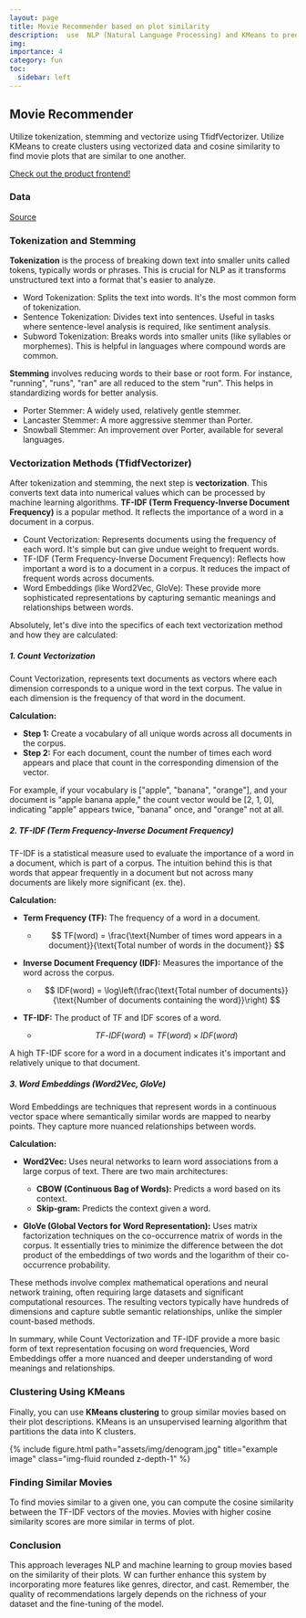 ```yaml
---
layout: page
title: Movie Recommender based on plot similarity
description:  use  NLP (Natural Language Processing) and KMeans to predict the similarity between movies based on the plot from IMDB and Wikipedia
img:
importance: 4
category: fun
toc:
  sidebar: left
---
```


## Movie Recommender

Utilize tokenization, stemming and vectorize using TfidfVectorizer. Utilize KMeans to create clusters using vectorized data and cosine similarity to find movie plots that are similar to one another.

[Check out the product frontend!](https://movie-recommender-v0wd.onrender.com/)

### Data

[Source](https://www.kaggle.com/datasets/devendra45/movies-similarity)

### Tokenization and Stemming

**Tokenization** is the process of breaking down text into smaller units called tokens, typically words or phrases. This is crucial for NLP as it transforms unstructured text into a format that's easier to analyze.
- Word Tokenization: Splits the text into words. It's the most common form of tokenization.
- Sentence Tokenization: Divides text into sentences. Useful in tasks where sentence-level analysis is required, like sentiment analysis.
- Subword Tokenization: Breaks words into smaller units (like syllables or morphemes). This is helpful in languages where compound words are common.

**Stemming** involves reducing words to their base or root form. For instance, "running", "runs", "ran" are all reduced to the stem "run". This helps in standardizing words for better analysis.
- Porter Stemmer: A widely used, relatively gentle stemmer.
- Lancaster Stemmer: A more aggressive stemmer than Porter.
- Snowball Stemmer: An improvement over Porter, available for several languages.

### Vectorization Methods (TfidfVectorizer)

After tokenization and stemming, the next step is **vectorization**. This converts text data into numerical values which can be processed by machine learning algorithms. **TF-IDF (Term Frequency-Inverse Document Frequency)** is a popular method. It reflects the importance of a word in a document in a corpus.

- Count Vectorization: Represents documents using the frequency of each word. It's simple but can give undue weight to frequent words.
- TF-IDF (Term Frequency-Inverse Document Frequency): Reflects how important a word is to a document in a corpus. It reduces the impact of frequent words across documents.
- Word Embeddings (like Word2Vec, GloVe): These provide more sophisticated representations by capturing semantic meanings and relationships between words.

Absolutely, let's dive into the specifics of each text vectorization method and how they are calculated:

##### 1. Count Vectorization

Count Vectorization, represents text documents as vectors where each dimension corresponds to a unique word in the text corpus. The value in each dimension is the frequency of that word in the document.

**Calculation:**
- **Step 1:** Create a vocabulary of all unique words across all documents in the corpus.
- **Step 2:** For each document, count the number of times each word appears and place that count in the corresponding dimension of the vector.

For example, if your vocabulary is ["apple", "banana", "orange"], and your document is "apple banana apple," the count vector would be [2, 1, 0], indicating "apple" appears twice, "banana" once, and "orange" not at all.

##### 2. TF-IDF (Term Frequency-Inverse Document Frequency)

TF-IDF is a statistical measure used to evaluate the importance of a word in a document, which is part of a corpus. The intuition behind this is that words that appear frequently in a document but not across many documents are likely more significant (ex. the).

**Calculation:**
- **Term Frequency (TF):** The frequency of a word in a document.
  - $$ TF(word) = \frac{\text{Number of times word appears in a document}}{\text{Total number of words in the document}} $$

- **Inverse Document Frequency (IDF):** Measures the importance of the word across the corpus.
  - $$ IDF(word) = \log\left(\frac{\text{Total number of documents}}{\text{Number of documents containing the word}}\right) $$

- **TF-IDF:** The product of TF and IDF scores of a word.
  - $$ TF\text{-}IDF(word) = TF(word) \times IDF(word) $$

A high TF-IDF score for a word in a document indicates it's important and relatively unique to that document.

##### 3. Word Embeddings (Word2Vec, GloVe)

Word Embeddings are techniques that represent words in a continuous vector space where semantically similar words are mapped to nearby points. They capture more nuanced relationships between words.

**Calculation:**
- **Word2Vec:** Uses neural networks to learn word associations from a large corpus of text. There are two main architectures:
  - **CBOW (Continuous Bag of Words):** Predicts a word based on its context.
  - **Skip-gram:** Predicts the context given a word.

- **GloVe (Global Vectors for Word Representation):** Uses matrix factorization techniques on the co-occurrence matrix of words in the corpus. It essentially tries to minimize the difference between the dot product of the embeddings of two words and the logarithm of their co-occurrence probability.

These methods involve complex mathematical operations and neural network training, often requiring large datasets and significant computational resources. The resulting vectors typically have hundreds of dimensions and capture subtle semantic relationships, unlike the simpler count-based methods.

In summary, while Count Vectorization and TF-IDF provide a more basic form of text representation focusing on word frequencies, Word Embeddings offer a more nuanced and deeper understanding of word meanings and relationships.

### Clustering Using KMeans

Finally, you can use **KMeans clustering** to group similar movies based on their plot descriptions. KMeans is an unsupervised learning algorithm that partitions the data into K clusters.

<div class="col-sm mt-3 mt-md-0" >
    {% include figure.html path="assets/img/denogram.jpg" title="example image" class="img-fluid rounded z-depth-1" %}
</div>

### Finding Similar Movies

To find movies similar to a given one, you can compute the cosine similarity between the TF-IDF vectors of the movies. Movies with higher cosine similarity scores are more similar in terms of plot.


### Conclusion

This approach leverages NLP and machine learning to group movies based on the similarity of their plots. W can further enhance this system by incorporating more features like genres, director, and cast. Remember, the quality of recommendations largely depends on the richness of your dataset and the fine-tuning of the model.